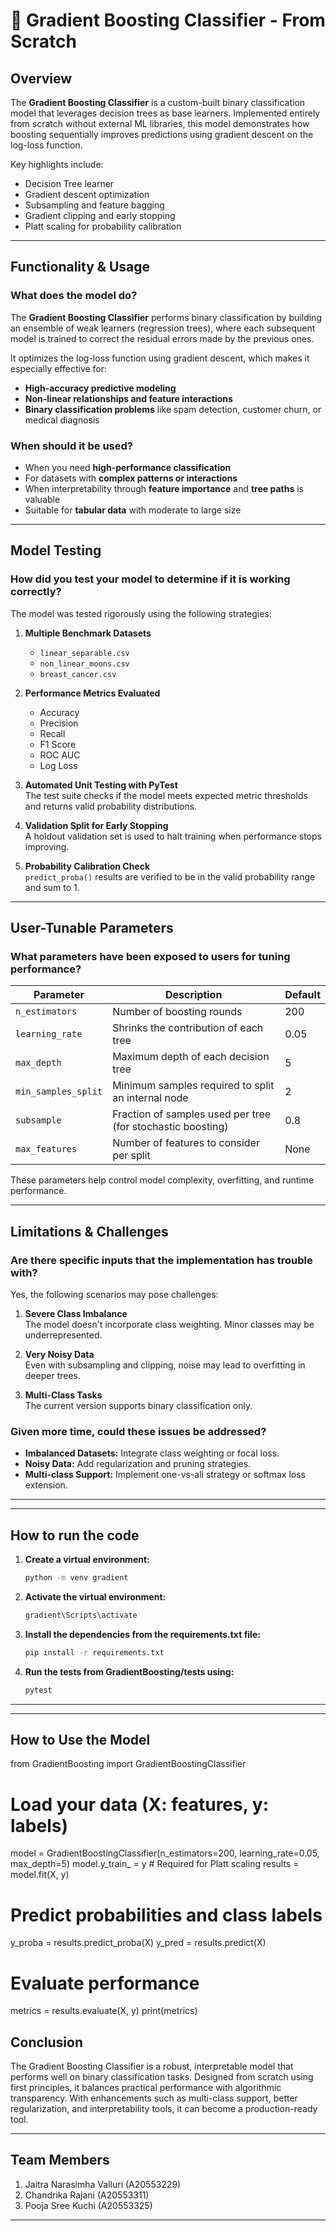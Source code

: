 # 🌳 Gradient Boosting Classifier - From Scratch

## Overview

The **Gradient Boosting Classifier** is a custom-built binary classification model that leverages decision trees as base learners. Implemented entirely from scratch without external ML libraries, this model demonstrates how boosting sequentially improves predictions using gradient descent on the log-loss function. 

Key highlights include:
- Decision Tree learner
- Gradient descent optimization
- Subsampling and feature bagging
- Gradient clipping and early stopping
- Platt scaling for probability calibration

---

## Functionality & Usage

### What does the model do?

The **Gradient Boosting Classifier** performs binary classification by building an ensemble of weak learners (regression trees), where each subsequent model is trained to correct the residual errors made by the previous ones. 

It optimizes the log-loss function using gradient descent, which makes it especially effective for:
- **High-accuracy predictive modeling**
- **Non-linear relationships and feature interactions**
- **Binary classification problems** like spam detection, customer churn, or medical diagnosis

### When should it be used?

- When you need **high-performance classification**
- For datasets with **complex patterns or interactions**
- When interpretability through **feature importance** and **tree paths** is valuable
- Suitable for **tabular data** with moderate to large size

---

## Model Testing

### How did you test your model to determine if it is working correctly?

The model was tested rigorously using the following strategies:

1. **Multiple Benchmark Datasets**  
   - `linear_separable.csv`  
   - `non_linear_moons.csv`  
   - `breast_cancer.csv`  

2. **Performance Metrics Evaluated**  
   - Accuracy  
   - Precision  
   - Recall  
   - F1 Score  
   - ROC AUC  
   - Log Loss  

3. **Automated Unit Testing with PyTest**  
   The test suite checks if the model meets expected metric thresholds and returns valid probability distributions.

4. **Validation Split for Early Stopping**  
   A holdout validation set is used to halt training when performance stops improving.

5. **Probability Calibration Check**  
   `predict_proba()` results are verified to be in the valid probability range and sum to 1.

---

## User-Tunable Parameters

### What parameters have been exposed to users for tuning performance?

| Parameter           | Description                                                  | Default |
|---------------------|--------------------------------------------------------------|---------|
| `n_estimators`      | Number of boosting rounds                                    | 200     |
| `learning_rate`     | Shrinks the contribution of each tree                        | 0.05    |
| `max_depth`         | Maximum depth of each decision tree                          | 5       |
| `min_samples_split` | Minimum samples required to split an internal node           | 2       |
| `subsample`         | Fraction of samples used per tree (for stochastic boosting)  | 0.8     |
| `max_features`      | Number of features to consider per split                     | None    |

These parameters help control model complexity, overfitting, and runtime performance.

---

## Limitations & Challenges

### Are there specific inputs that the implementation has trouble with?

Yes, the following scenarios may pose challenges:

1. **Severe Class Imbalance**  
   The model doesn't incorporate class weighting. Minor classes may be underrepresented.

2. **Very Noisy Data**  
   Even with subsampling and clipping, noise may lead to overfitting in deeper trees.

3. **Multi-Class Tasks**  
   The current version supports binary classification only.

### Given more time, could these issues be addressed?

- **Imbalanced Datasets:** Integrate class weighting or focal loss.
- **Noisy Data:** Add regularization and pruning strategies.
- **Multi-class Support:** Implement one-vs-all strategy or softmax loss extension.

---


---
## How to run the code
1. **Create a virtual environment:**
   ```cmd
   python -m venv gradient
   ```

2. **Activate the virtual environment:**
   ```cmd
   gradient\Scripts\activate
   ```

3. **Install the dependencies from the requirements.txt file:**
   ```cmd
   pip install -r requirements.txt
   ```

4. **Run the tests from GradientBoosting/tests using:**
   ```cmd
   pytest
   ```

---
---
## How to Use the Model
from GradientBoosting import GradientBoostingClassifier

# Load your data (X: features, y: labels)
model = GradientBoostingClassifier(n_estimators=200, learning_rate=0.05, max_depth=5)
model.y_train_ = y  # Required for Platt scaling
results = model.fit(X, y)

# Predict probabilities and class labels
y_proba = results.predict_proba(X)
y_pred = results.predict(X)

# Evaluate performance
metrics = results.evaluate(X, y)
print(metrics)



## Conclusion
The Gradient Boosting Classifier is a robust, interpretable model that performs well on binary classification tasks. Designed from scratch using first principles, it balances practical performance with algorithmic transparency. With enhancements such as multi-class support, better regularization, and interpretability tools, it can become a production-ready tool.


---
## Team Members
1. Jaitra Narasimha Valluri (A20553229)
2. ⁠Chandrika Rajani (A20553311)
3. ⁠Pooja Sree Kuchi (A20553325)
---




